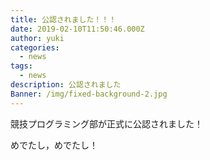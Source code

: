 ```yaml
---
title: 公認されました！！！
date: 2019-02-10T11:50:46.000Z
author: yuki
categories:
  - news
tags:
  - news
description: 公認されました
Banner: /img/fixed-background-2.jpg
---
```

競技プログラミング部が正式に公認されました！

めでたし，めでたし！

<!--more-->
